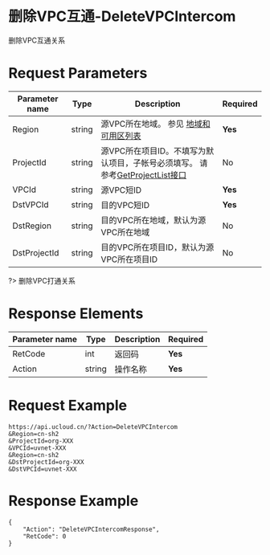# 删除VPC互通-DeleteVPCIntercom

删除VPC互通关系

# Request Parameters
|Parameter name|Type|Description|Required|
|---|---|---|---|
|Region|string|源VPC所在地域。 参见 [地域和可用区列表](api/summary/regionlist)|**Yes**|
|ProjectId|string|源VPC所在项目ID。不填写为默认项目，子帐号必须填写。 请参考[GetProjectList接口](api/summary/get_project_list)|No|
|VPCId|string|源VPC短ID|**Yes**|
|DstVPCId|string|目的VPC短ID|**Yes**|
|DstRegion|string|目的VPC所在地域，默认为源VPC所在地域|No|
|DstProjectId|string|目的VPC所在项目ID，默认为源VPC所在项目ID|No|

?> 删除VPC打通关系

# Response Elements
|Parameter name|Type|Description|Required|
|---|---|---|---|
|RetCode|int|返回码|**Yes**|
|Action|string|操作名称|**Yes**|

# Request Example
```
https://api.ucloud.cn/?Action=DeleteVPCIntercom
&Region=cn-sh2
&ProjectId=org-XXX
&VPCId=uvnet-XXX
&Region=cn-sh2
&DstProjectId=org-XXX
&DstVPCId=uvnet-XXX
```

# Response Example
```
{
    "Action": "DeleteVPCIntercomResponse", 
    "RetCode": 0
}
```

